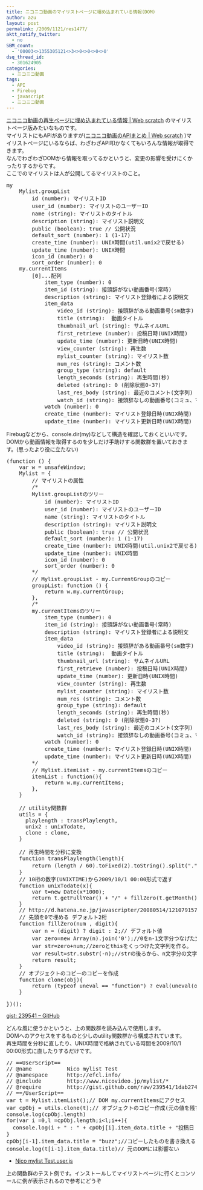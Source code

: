 ```yaml
---
title: ニコニコ動画のマイリストページに埋め込まれている情報(DOM)
author: azu
layout: post
permalink: /2009/1121/res1477/
aktt_notify_twitter:
  - no
SBM_count:
  - '00003<>1355305121<>3<>0<>0<>0<>0'
dsq_thread_id:
  - 301624905
categories:
  - ニコニコ動画
tags:
  - API
  - Firebug
  - javascript
  - ニコニコ動画
---
```

[ニコニコ動画の再生ページに埋め込まれている情報 | Web scratch][1] のマイリストページ版みたいなものです。  
マイリストにもAPIがありますが([ニコニコ動画のAPIまとめ | Web scratch][2] )マイリストページにいるならば、わざわざAPI叩かなくてもいろんな情報が取得できます。  
なんでわざわざDOMから情報を取ってるかというと、変更の影響を受けにくかったりするからです。  
ここでのマイリストは人が公開してるマイリストのこと。

<pre>my
	Mylist.groupList
		id (number): マイリストID
		user_id (number): マイリストのユーザーID
		name (string): マイリストのタイトル
		description (string): マイリスト説明文
		public (boolean): true // 公開状況
		default_sort (number): 1 (1-17)
		create_time (number): UNIX時間(util.unix2で戻せる)
		update_time (number): UNIX時間
		icon_id (number): 0
		sort_order (number): 0 
	my.currentItems
		&#91;0&#93;...配列
			item_type (number): 0
			item_id (string): 接頭辞がない動画番号(常時)
			description (string): マイリスト登録者による説明文
			item_data 
				video_id (string): 接頭辞がある動画番号(sm数字)
				title (string):  動画タイトル
				thumbnail_url (string): サムネイルURL
				first_retrieve (number): 投稿日時(UNIX時間)
				update_time (number): 更新日時(UNIX時間)
				view_counter (string): 再生数
				mylist_counter (string): マイリスト数
				num_res (string): コメント数
				group_type (string): default 
				length_seconds (string): 再生時間(秒)
				deleted (string): 0 (削除状態0-3?)
				last_res_body (string): 最近のコメント(文字列)
				watch_id (string): 接頭辞なしの動画番号(コミュ、マイメモリー以外だと接頭辞がある)
			watch (number): 0
			create_time (number): マイリスト登録日時(UNIX時間)
			update_time (number): マイリスト更新日時(UNIX時間)</pre>

Firebugなどから、console.dir(my)などして構造を確認しておくといいです。   
DOMから動画情報を取得するのを少しだけ手助けする関数群を置いておきます。(思ったより役に立たない)

<pre class="brush:javascript;">(function () {
	var w = unsafeWindow;
	Mylist = {
		// マイリストの属性
		/*
		Mylist.groupListのツリー
			id (number): マイリストID
			user_id (number): マイリストのユーザーID
			name (string): マイリストのタイトル
			description (string): マイリスト説明文
			public (boolean): true // 公開状況
			default_sort (number): 1 (1-17)
			create_time (number): UNIX時間(util.unix2で戻せる)
			update_time (number): UNIX時間
			icon_id (number): 0
			sort_order (number): 0
		*/
		// Mylist.groupList - my.CurrentGroupのコピー
		groupList: function () {
			return w.my.currentGroup;
		},
		/*
		my.currentItemsのツリー
			item_type (number): 0
			item_id (string): 接頭辞がない動画番号(常時)
			description (string): マイリスト登録者による説明文
			item_data
				video_id (string): 接頭辞がある動画番号(sm数字)
				title (string):  動画タイトル
				thumbnail_url (string): サムネイルURL
				first_retrieve (number): 投稿日時(UNIX時間)
				update_time (number): 更新日時(UNIX時間)
				view_counter (string): 再生数
				mylist_counter (string): マイリスト数
				num_res (string): コメント数
				group_type (string): default
				length_seconds (string): 再生時間(秒)
				deleted (string): 0 (削除状態0-3?)
				last_res_body (string): 最近のコメント(文字列)
				watch_id (string): 接頭辞なしの動画番号(コミュ、マイメモリー以外だと接頭辞がある)
			watch (number): 0
			create_time (number): マイリスト登録日時(UNIX時間)
			update_time (number): マイリスト更新日時(UNIX時間)
		*/
		// Mylist.itemList - my.currentItemsのコピー
		itemList : function(){
			return w.my.currentItems;
		},
	}

	// utility関数群
	utils = {
	  playlength : transPlaylength,
	  unix2 : unixTodate,
	  clone : clone,
	}

	// 再生時間を分秒に変換
	function transPlaylength(length){
		return (length / 60).toFixed(2).toString().split(".").join("分") + "秒";
	}
	// 10桁の数字(UNIXTIME)から2009/10/1 00:00形式で返す
	function unixTodate(x){
		var t=new Date(x*1000);
		return t.getFullYear() + "/" + fillZero(t.getMonth() + 1) + "/" + fillZero(t.getDate()) + " " + fillZero(t.getHours()) + ":" + fillZero(t.getMinutes()) + ":" + fillZero(t.getSeconds());
	}
	// http://d.hatena.ne.jp/javascripter/20080514/1210791575
	// 先頭を0で埋める デフォルト2桁
	function fillZero(num , digit){
		var n = (digit) ? digit : 2;// デフォルト値
		var zero=new Array(n).join('0');//0をn-1文字分つなげた文字列を作る。n==4だと'000'
		var str=zero+num;//zeroとthisをくっつけた文字列を作る。
		var result=str.substr(-n);//strの後ろから、n文字分の文字列を取ってくる。
		return result;
	}
	// オブジェクトのコピーのコピーを作成
	function clone(obj){
		return (typeof uneval == "function") ? eval(uneval(obj)) : false;
	}

})();</pre>

[gist: 239541 &#8211; GitHub][3]

どんな風に使うかというと、上の関数群を読み込んで使用します。  
DOMへのアクセスをするものと少しのutility関数群から構成されています。  
再生時間を分秒に直したり、UNIX時間で格納されている時間を2009/10/1 00:00形式に直したりするだけです。

<pre class="brush:javascript;">// ==UserScript==
// @name           Nico mylist Test
// @namespace      http://efcl.info/
// @include        http://www.nicovideo.jp/mylist/*
// @require        http://gist.github.com/raw/239541/1dab27439133948bd6309f4ba959921a8ce938b9/NicoMylistDom.js
// ==/UserScript==
var t = Mylist.itemList();// DOM my.currentItemsにアクセス
var cpObj = utils.clone(t);// オブジェクトのコピー作成(元の値を残す)
console.log(cpObj.length)
for(var i =0,l =cpObj.length;i&#60;l;i++){
  console.log(i + " : " + cpObj&#91;i&#93;.item_data.title + "投稿日 : "+ utils.unix2(cpObj&#91;i&#93;.item_data.first_retrieve))
}
cpObj&#91;i-1&#93;.item_data.title = "buzz";//コピーしたものを書き換える
console.log(t&#91;i-1&#93;.item_data.title)// 元のDOMには影響ない</pre>

*   [Nico mylist Test.user.js][4]

上の関数群のテスト例です。インストールしてマイリストページに行くとコンソールに例が表示されるので参考にどうぞ

 [1]: http://efcl.info/2008/1206/res369/
 [2]: /?page_id=1445
 [3]: http://gist.github.com/239541
 [4]: http://gist.github.com/raw/239576/20b1a6a94c098aeb9af3acdf4cbd6be76e4583b9/Nico%20mylist%20Test.user.js